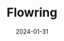 ---
title: "Flowring"
date: "2024-01-31"
image: "/images/pubs/adhocprox.png"
summary: "A mouse on a ring!"
---